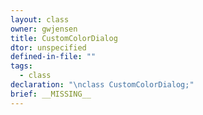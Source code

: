 ```yaml
---
layout: class
owner: gwjensen
title: CustomColorDialog
dtor: unspecified
defined-in-file: ""
tags:
  - class
declaration: "\nclass CustomColorDialog;"
brief: __MISSING__
---
```

